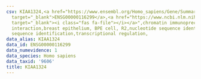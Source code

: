 ```yaml
---
csv: KIAA1324,<a href="https://www.ensembl.org/Homo_sapiens/Gene/Summary?db=core;g=ENSG00000116299"
  target="_blank">ENSG00000116299</a>,<a href="https://www.ncbi.nlm.nih.gov/pubmed/22863008"
  target="_blank"><i class="fas fa-file"></i></a>",chromatin immunoprecipitation assay,direct
  interaction,breast epithelium, BPE cell, R2,nucleotide sequence identification,nucleotide
  sequence identification,transcriptional regulation,
data_alias: KIAA1324
data_id: ENSG00000116299
data_numevidence: 1
data_species: Homo sapiens
data_taxid: '9606'
title: KIAA1324
---
```

